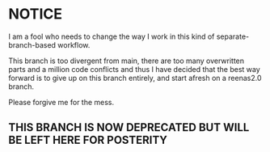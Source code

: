 ﻿# NOTICE
I am a fool who needs to change the way I work in this kind of separate-branch-based workflow.

This branch is too divergent from main, there are too many overwritten parts and a million code conflicts and thus I have decided that the best way forward is to give up on this branch entirely, and start afresh on a reenas2.0 branch.

Please forgive me for the mess.

## THIS BRANCH IS NOW DEPRECATED BUT WILL BE LEFT HERE FOR POSTERITY